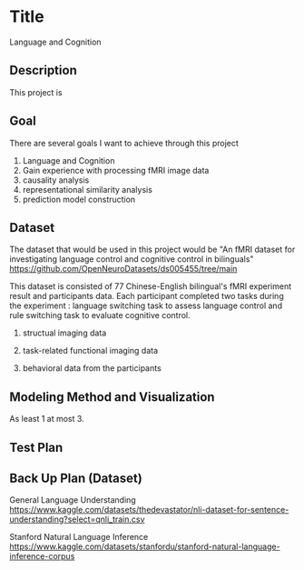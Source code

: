 # Title

Language and Cognition

## Description

This project is 

## Goal
There are several goals I want to achieve through this project

1. Language and Cognition
2. Gain experience with processing fMRI image data
3. causality analysis
4. representational similarity analysis
5. prediction model construction

## Dataset
The dataset that would be used in this project would be "An fMRI dataset for investigating language control and cognitive control in bilinguals" https://github.com/OpenNeuroDatasets/ds005455/tree/main

This dataset is consisted of 77 Chinese-English bilingual's fMRI experiment result and participants data. Each participant completed two tasks during the experiment : language switching task to assess language control and rule switching task to evaluate cognitive control. 

1. structual imaging data

2. task-related functional imaging data

3. behavioral data from the participants


## Modeling Method and Visualization
As least 1 at most 3.

## Test Plan


## Back Up Plan (Dataset)
General Language Understanding
https://www.kaggle.com/datasets/thedevastator/nli-dataset-for-sentence-understanding?select=qnli_train.csv

Stanford Natural Language Inference
https://www.kaggle.com/datasets/stanfordu/stanford-natural-language-inference-corpus